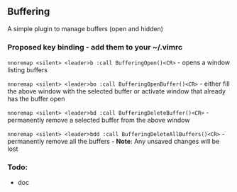 ## Buffering

A simple plugin to manage buffers (open and hidden)

### Proposed key binding - add them to your ~/.vimrc
`nnoremap <silent> <leader>b :call BufferingOpen()<CR>` - opens a window listing buffers

`nnoremap <silent> <leader>bo :call BufferingOpenBuffer()<CR>` - either fill the above window with the selected buffer or activate window that already has the buffer open

`nnoremap <silent> <leader>bd :call BufferingDeleteBuffer()<CR>` - permanently remove a selected buffer from the above window

`nnoremap <silent> <leader>bdd :call BufferingDeleteAllBuffers()<CR>` - permanently remove all the buffers - __Note__: Any unsaved changes will be lost


### Todo:
- doc
